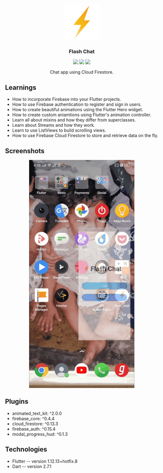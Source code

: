 <p align="center">
    <img src="https://raw.githubusercontent.com/Jay-Tillu/Flash-Chat/master/GitHub%20Assets/logo.png" alt="YouTube app logo" width="120" height="120">
  </a>
</p>

<h3 align="center">Flash Chat</h3>


<p align="center">
  <img src="https://img.shields.io/github/issues/Jay-Tillu/Xylophone">
  <img src="https://img.shields.io/github/forks/Jay-Tillu/Xylophone">
  <img src="https://img.shields.io/github/stars/Jay-Tillu/Xylophone">
</p>

<p align="center">
Chat app using Cloud Firestore.
</p>

## Learnings

* How to incorporate Firebase into your Flutter projects.
* How to use Firebase authentication to register and sign in users.
* How to create beautiful animations using the Flutter Hero widget.
* How to create custom aniamtions using Flutter's animation controller.
* Learn all about mixins and how they differ from superclasses.
* Learn about Streams and how they work.
* Learn to use ListViews to build scrolling views.
* How to use Firebase Cloud Firestore to store and retrieve data on the fly.

    

## Screenshots

<p align="center">
  <img src="https://raw.githubusercontent.com/Jay-Tillu/Flash-Chat/master/GitHub%20Assets/chat%20app.gif">
</p>

## Plugins

* animated_text_kit: ^2.0.0
* firebase_core: ^0.4.4
* cloud_firestore: ^0.13.3
* firebase_auth: ^0.15.4
* modal_progress_hud: ^0.1.3

## Technologies

* Flutter -- version 1.12.13+hotfix.8
* Dart -- version 2.7.1
